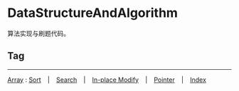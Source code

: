 # DataStructureAndAlgorithm
算法实现与刷题代码。

## Tag
----
[Array]() : [Sort]() &ensp; | &ensp; [Search]() &ensp; | &ensp; [In-place Modify]() &ensp; | &ensp; [Pointer]() &ensp; | &ensp; [Index]()

